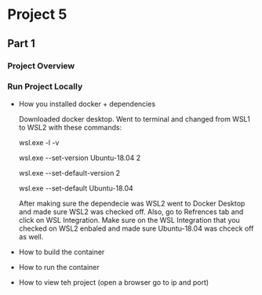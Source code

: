 # Project 5

## Part 1

### Project Overview 

### Run Project Locally

- How you installed docker + dependencies

  Downloaded docker desktop. Went to terminal and changed from WSL1 to WSL2 with these commands:
 
  wsl.exe -l -v
  
  wsl.exe --set-version Ubuntu-18.04 2
  
  wsl.exe --set-default-version 2
  
  wsl.exe --set-default Ubuntu-18.04
  
  After making sure the dependecie was WSL2 went to Docker Desktop and made sure WSL2 was checked off. Also, go to Refrences tab and click on WSL       Integration. Make sure on the WSL Integration that you checked on WSL2 enbaled and made sure Ubuntu-18.04 was chceck off as well.
  
- How to build the container

- How to run the container

- How to view teh project (open a browser go to ip and port)
